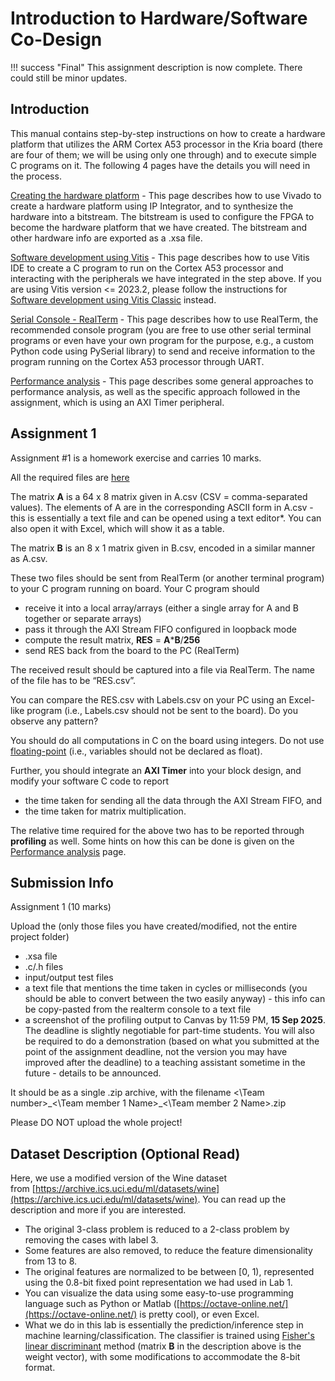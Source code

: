 # Introduction to Hardware/Software Co-Design

!!! success "Final"
    This assignment description is now complete. There could still be minor updates. 

## Introduction

This manual contains step-by-step instructions on how to create a hardware platform that utilizes the ARM Cortex A53 processor in the Kria board (there are four of them; we will be using only one through) and to execute simple C programs on it. The following 4 pages have the details you will need in the process.

[Creating the hardware platform](2_HW_Platform.md) - This page describes how to use Vivado to create a hardware platform using IP Integrator, and to synthesize the hardware into a bitstream. The bitstream is used to configure the FPGA to become the hardware platform that we have created. The bitstream and other hardware info are exported as a .xsa file.

[Software development using Vitis](3_Using_Vitis.md) - This page describes how to use Vitis IDE to create a C program to run on the Cortex A53 processor and interacting with the peripherals we have integrated in the step above. If you are using Vitis version <= 2023.2, please follow the instructions for [Software development using Vitis Classic](3_Using_Vitis_Classic.md) instead.

[Serial Console - RealTerm](4_Serial_Console.md) - This page describes how to use RealTerm, the recommended console program (you are free to use other serial terminal programs or even have your own program for the purpose, e.g., a custom Python code using PySerial library) to send and receive information to the program running on the Cortex A53 processor through UART.

[Performance analysis](5_Performance_Analysis.md) - This page describes some general approaches to performance analysis, as well as the specific approach followed in the assignment, which is using an AXI Timer peripheral.

## Assignment 1

Assignment #1 is a homework exercise and carries 10 marks.

All the required files are [here](https://github.com/NUS-CEG5203/assignments/tree/main/docs%2Fcode_templates%2FAssignment_1)

The matrix **A** is a 64 x 8 matrix given in A.csv (CSV = comma-separated values). The elements of A are in the corresponding ASCII form in A.csv - this is essentially a text file and can be opened using a text editor\*. You can also open it with Excel, which will show it as a table. 

The matrix **B** is an 8 x 1 matrix given in B.csv, encoded in a similar manner as A.csv. 

These two files should be sent from RealTerm (or another terminal program) to your C program running on board. Your C program should 

* receive it into a local array/arrays (either a single array for A and B together or separate arrays)
* pass it through the AXI Stream FIFO configured in loopback mode
* compute the result matrix, **RES** = **A**\***B**/**256**
* send RES back from the board to the PC (RealTerm)

The received result should be captured into a file via RealTerm. The name of the file has to be “RES.csv”.  

You can compare the RES.csv with Labels.csv on your PC using an Excel-like program (i.e., Labels.csv should not be sent to the board). Do you observe any pattern?

You should do all computations in C on the board using integers. Do not use [floating-point](https://en.wikipedia.org/wiki/Floating-point_error_mitigation) (i.e., variables should not be declared as float).

Further, you should integrate an **AXI Timer** into your block design, and modify your software C code to report

* the time taken for sending all the data through the AXI Stream FIFO, and
* the time taken for matrix multiplication. 

The relative time required for the above two has to be reported through **profiling** as well.
Some hints on how this can be done is given on the [Performance analysis](5_Performance_Analysis.md) page.


## Submission Info

Assignment 1 (10 marks)

Upload the (only those files you have created/modified, not the entire project folder)

* .xsa file
* .c/.h files
* input/output test files
* a text file that mentions the time taken in cycles or milliseconds (you should be able to convert between the two easily anyway) - this info can be copy-pasted from the realterm console to a text file
* a screenshot of the profiling output
to Canvas by 11:59 PM, **15 Sep 2025**.
The deadline is slightly negotiable for part-time students. You will also be required to do a demonstration (based on what you submitted at the point of the assignment deadline, not the version you may have improved after the deadline) to a teaching assistant sometime in the future - details to be announced.

It should be as a single .zip archive, with the filename \<\Team number>\_<\Team member 1 Name>\_\<\Team member 2 Name>.zip

Please DO NOT upload the whole project!

## Dataset Description (Optional Read)

Here, we use a modified version of the Wine dataset from [https://archive.ics.uci.edu/ml/datasets/wine](https://archive.ics.uci.edu/ml/datasets/wine). You can read up the description and more if you are interested.

* The original 3-class problem is reduced to a 2-class problem by removing the cases with label 3.
* Some features are also removed, to reduce the feature dimensionality from 13 to 8.
* The original features are normalized to be between \[0, 1), represented using the 0.8-bit fixed point representation we had used in Lab 1.
* You can visualize the data using some easy-to-use programming language such as Python or Matlab ([https://octave-online.net/](https://octave-online.net/) is pretty cool), or even Excel.
* What we do in this lab is essentially the prediction/inference step in machine learning/classification. The classifier is trained using [Fisher's linear discriminant](https://en.wikipedia.org/wiki/Linear_discriminant_analysis) method (matrix **B** in the description above is the weight vector), with some modifications to accommodate the 8-bit format.